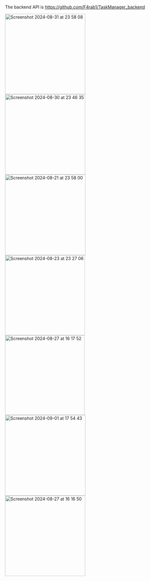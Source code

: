 The backend API is https://github.com/F4rab1/TaskManager_backend

<img width="264" alt="Screenshot 2024-08-31 at 23 58 08" src="https://github.com/user-attachments/assets/95f360f3-2746-49de-a350-80ff7d585783">
<img width="264" alt="Screenshot 2024-08-30 at 23 46 35" src="https://github.com/user-attachments/assets/ac32a35b-417e-4929-9532-971ab0abec46">
<img width="265" alt="Screenshot 2024-08-21 at 23 58 00" src="https://github.com/user-attachments/assets/64553354-f3e7-4e14-ba22-fca37f1d3e70">
<img width="263" alt="Screenshot 2024-08-23 at 23 27 06" src="https://github.com/user-attachments/assets/bdad98f9-32e1-457e-92ca-88471d8528e1">
<img width="262" alt="Screenshot 2024-08-27 at 16 17 52" src="https://github.com/user-attachments/assets/7295a915-c5ff-4e9a-ac42-d8d7109d40b3">
<img width="265" alt="Screenshot 2024-09-01 at 17 54 43" src="https://github.com/user-attachments/assets/078c945d-654c-4913-91ba-f5152590e0d2">
<img width="264" alt="Screenshot 2024-08-27 at 16 16 50" src="https://github.com/user-attachments/assets/1ea5b6ed-9d9d-450a-9d43-2ad1636f6bab">


